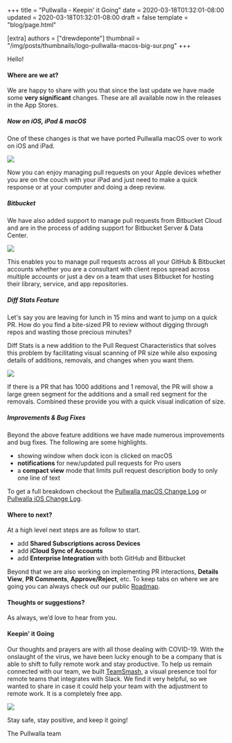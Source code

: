 +++
title = "Pullwalla - Keepin' it Going"
date = 2020-03-18T01:32:01-08:00
updated = 2020-03-18T01:32:01-08:00
draft = false
template = "blog/page.html"

[extra]
authors = ["drewdeponte"]
thumbnail = "/img/posts/thumbnails/logo-pullwalla-macos-big-sur.png"
+++

Hello!

#### Where are we at?

We are happy to share with you that since the last update we have made some **very significant** changes. These are all available now in the releases in the App Stores.

##### Now on iOS, iPad & macOS

One of these changes is that we have ported Pullwalla macOS over to work on iOS and iPad.

![](https://files.pullwalla.com/hero-v2.4.1-23.png)

Now you can enjoy managing pull requests on your Apple devices whether you are on the couch with your iPad and just need to make a quick response or at your computer and doing a deep review.

##### Bitbucket

We have also added support to manage pull requests from Bitbucket Cloud and are in the process of adding support for Bitbucket Server & Data Center.

![](https://files.pullwalla.com/bitbucket-atlassian-logo-1.png)

This enables you to manage pull requests across all your GitHub & Bitbucket accounts whether you are a consultant with client repos spread across multiple accounts or just a dev on a team that uses Bitbucket for hosting their library, service, and app repositories.

##### Diff Stats Feature

Let's say you are leaving for lunch in 15 mins and want to jump on a quick PR. How do you find a bite-sized PR to review without digging through repos and wasting those precious minutes?

Diff Stats is a new addition to the Pull Request Characteristics that solves this problem by facilitating visual scanning of PR size while also exposing details of additions, removals, and changes when you want them.

![](https://files.pullwalla.com/characteristics-v2.2.0-18.png)

If there is a PR that has 1000 additions and 1 removal, the PR will show a large green segment for the additions and a small red segment for the removals. Combined these provide you with a quick visual indication of size.

##### Improvements & Bug Fixes

Beyond the above feature additions we have made numerous improvements and bug fixes. The following are some highlights.

* showing window when dock icon is clicked on macOS
* **notifications** for new/updated pull requests for Pro users
* a **compact view** mode that limits pull request description body to only one line of text

To get a full breakdown checkout the [Pullwalla macOS Change Log](https://pullwalla.com/changelog/) or [Pullwalla iOS Change Log](https://pullwalla.com/changelog-ios/).

#### Where to next?

At a high level next steps are as follow to start.

* add **Shared Subscriptions across Devices**
* add **iCloud Sync of Accounts**
* add **Enterprise Integration** with both GitHub and Bitbucket

Beyond that we are also working on implementing PR interactions, **Details View**, **PR Comments**, **Approve/Reject**, etc. To keep tabs on where we are going you can always check out our public [Roadmap](https://pullwalla.com/roadmap/).

#### Thoughts or suggestions?

As always, we’d love to hear from you.

#### Keepin' it Going

Our thoughts and prayers are with all those dealing with COVID-19. With the onslaught of the virus, we have been lucky enough to be a company that is able to shift to fully remote work and stay productive. To help us remain connected with our team, we built [TeamSmash](https://apps.apple.com/us/app/teamsmash/id1487662886?mt=12), a visual presence tool for remote teams that integrates with Slack. We find it very helpful, so we wanted to share in case it could help your team with the adjustment to remote work. It is a completely free app.

![](https://files.pullwalla.com/teamsmash-screenshot-001.png)

Stay safe, stay positive, and keep it going!

The Pullwalla team

